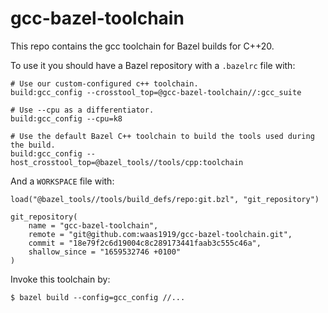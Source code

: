 # gcc-bazel-toolchain

This repo contains the gcc toolchain for Bazel builds for C++20.

To use it you should have a Bazel repository with a ```.bazelrc``` file with:

```
# Use our custom-configured c++ toolchain.
build:gcc_config --crosstool_top=@gcc-bazel-toolchain//:gcc_suite

# Use --cpu as a differentiator.
build:gcc_config --cpu=k8

# Use the default Bazel C++ toolchain to build the tools used during the build.
build:gcc_config --host_crosstool_top=@bazel_tools//tools/cpp:toolchain
```

And a ```WORKSPACE``` file with:

```
load("@bazel_tools//tools/build_defs/repo:git.bzl", "git_repository")

git_repository(
    name = "gcc-bazel-toolchain",
    remote = "git@github.com:waas1919/gcc-bazel-toolchain.git",
    commit = "18e79f2c6d19004c8c289173441faab3c555c46a", 
    shallow_since = "1659532746 +0100"
)
```

Invoke this toolchain by:
```
$ bazel build --config=gcc_config //...
```

